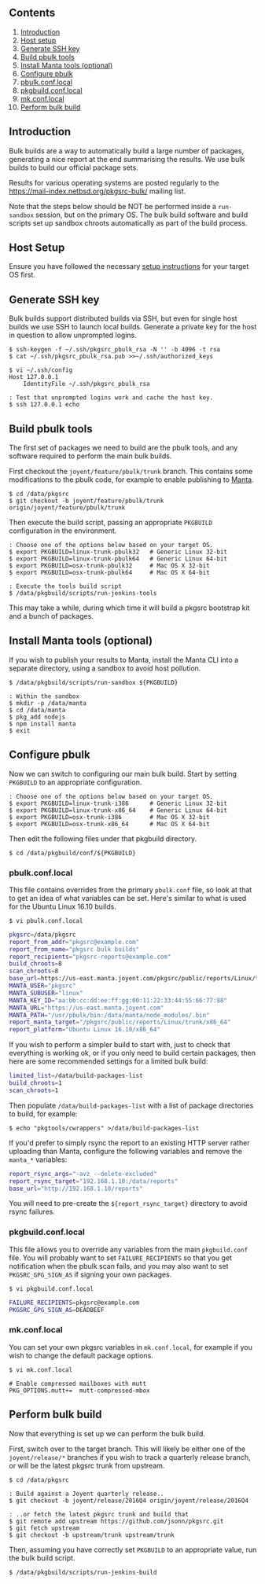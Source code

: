 ## Contents

1. <a href="#introduction">Introduction</a>
1. <a href="#host-setup">Host setup</a>
1. <a href="#generate-ssh-key">Generate SSH key</a>
1. <a href="#build-pbulk-tools">Build pbulk tools</a>
1. <a href="#install-manta-tools">Install Manta tools (optional)</a>
1. <a href="#configure-pbulk">Configure pbulk</a>
  1. <a href="#configure-pbulk-pbulk-conf-local">pbulk.conf.local</a>
  1. <a href="#configure-pbulk-pkgbuild-conf-local">pkgbuild.conf.local</a>
  1. <a href="#configure-pbulk-mk-conf-local">mk.conf.local</a>
1. <a href="#perform-bulk-build">Perform bulk build</a>

<a name="introduction"/>

## Introduction

Bulk builds are a way to automatically build a large number of packages,
generating a nice report at the end summarising the results.  We use bulk
builds to build our official package sets.

Results for various operating systems are posted regularly to the
<https://mail-index.netbsd.org/pkgsrc-bulk/> mailing list.

Note that the steps below should be NOT be performed inside a `run-sandbox`
session, but on the primary OS.  The bulk build software and build scripts set
up sandbox chroots automatically as part of the build process.

<a name="host-setup"/>

## Host Setup

Ensure you have followed the necessary [setup
instructions](/joyent/pkgsrc/wiki/pkgdev:setup) for your target OS first.

<a name="generate-ssh-key"/>

## Generate SSH key

Bulk builds support distributed builds via SSH, but even for single host builds
we use SSH to launch local builds.  Generate a private key for the host in
question to allow unprompted logins.

```console
$ ssh-keygen -f ~/.ssh/pkgsrc_pbulk_rsa -N '' -b 4096 -t rsa
$ cat ~/.ssh/pkgsrc_pbulk_rsa.pub >>~/.ssh/authorized_keys

$ vi ~/.ssh/config
Host 127.0.0.1
	IdentityFile ~/.ssh/pkgsrc_pbulk_rsa

: Test that unprompted logins work and cache the host key.
$ ssh 127.0.0.1 echo
```

<a name="build-pbulk-tools"/>

## Build pbulk tools

The first set of packages we need to build are the pbulk tools, and any
software required to perform the main bulk builds.

First checkout the `joyent/feature/pbulk/trunk` branch.  This contains some
modifications to the pbulk code, for example to enable publishing to
[Manta](https://www.joyent.com/manta).

```console
$ cd /data/pkgsrc
$ git checkout -b joyent/feature/pbulk/trunk origin/joyent/feature/pbulk/trunk
```

Then execute the build script, passing an appropriate `PKGBUILD` configuration
in the environment.

```console
: Choose one of the options below based on your target OS.
$ export PKGBUILD=linux-trunk-pbulk32   # Generic Linux 32-bit
$ export PKGBUILD=linux-trunk-pbulk64   # Generic Linux 64-bit
$ export PKGBUILD=osx-trunk-pbulk32     # Mac OS X 32-bit
$ export PKGBUILD=osx-trunk-pbulk64     # Mac OS X 64-bit

: Execute the tools build script
$ /data/pkgbuild/scripts/run-jenkins-tools
```

This may take a while, during which time it will build a pkgsrc bootstrap kit
and a bunch of packages.

<a name="install-manta-tools"/>

## Install Manta tools (optional)

If you wish to publish your results to Manta, install the Manta CLI into a
separate directory, using a sandbox to avoid host pollution.

```console
$ /data/pkgbuild/scripts/run-sandbox ${PKGBUILD}

: Within the sandbox
$ mkdir -p /data/manta
$ cd /data/manta
$ pkg_add nodejs
$ npm install manta
$ exit
```

<a name="configure-pbulk"/>

## Configure pbulk

Now we can switch to configuring our main bulk build.  Start by setting
`PKGBUILD` to an appropriate configuration.

```console
: Choose one of the options below based on your target OS.
$ export PKGBUILD=linux-trunk-i386      # Generic Linux 32-bit
$ export PKGBUILD=linux-trunk-x86_64    # Generic Linux 64-bit
$ export PKGBUILD=osx-trunk-i386        # Mac OS X 32-bit
$ export PKGBUILD=osx-trunk-x86_64      # Mac OS X 64-bit
```

Then edit the following files under that pkgbuild directory.

```console
$ cd /data/pkgbuild/conf/${PKGBUILD}
```

<a name="configure-pbulk-pbulk-conf-local"/>

### pbulk.conf.local

This file contains overrides from the primary `pbulk.conf` file, so look at
that to get an idea of what variables can be set.  Here's similar to what is
used for the Ubuntu Linux 16.10 builds.

```console
$ vi pbulk.conf.local
```

```bash
pkgsrc=/data/pkgsrc
report_from_addr="pkgsrc@example.com"
report_from_name="pkgsrc bulk builds"
report_recipients="pkgsrc-reports@example.com"
build_chroots=8
scan_chroots=8
base_url=https://us-east.manta.joyent.com/pkgsrc/public/reports/Linux/trunk/x86_64
MANTA_USER="pkgsrc"
MANTA_SUBUSER="linux"
MANTA_KEY_ID="aa:bb:cc:dd:ee:ff:gg:00:11:22:33:44:55:66:77:88"
MANTA_URL="https://us-east.manta.joyent.com"
MANTA_PATH="/usr/pbulk/bin:/data/manta/node_modules/.bin"
report_manta_target="/pkgsrc/public/reports/Linux/trunk/x86_64"
report_platform="Ubuntu Linux 16.10/x86_64"
```

If you wish to perform a simpler build to start with, just to check that
everything is working ok, or if you only need to build certain packages, then
here are some recommended settings for a limited bulk build:

```bash
limited_list=/data/build-packages-list
build_chroots=1
scan_chroots=1
```

Then populate `/data/build-packages-list` with a list of package directories to
build, for example:

```console
$ echo "pkgtools/cwrappers" >/data/build-packages-list
```

If you'd prefer to simply rsync the report to an existing HTTP server rather
uploading than Manta, configure the following variables and remove the
`manta_*` variables:

```bash
report_rsync_args="-avz --delete-excluded"
report_rsync_target="192.168.1.10:/data/reports"
base_url="http://192.168.1.10/reports"
```

You will need to pre-create the `${report_rsync_target}` directory to avoid
rsync failures.

<a name="configure-pbulk-pkgbuild-conf-local"/>

### pkgbuild.conf.local

This file allows you to override any variables from the main `pkgbuild.conf`
file.  You will probably want to set `FAILURE_RECIPIENTS` so that you get
notification when the pbulk scan fails, and you may also want to set
`PKGSRC_GPG_SIGN_AS` if signing your own packages.

```console
$ vi pkgbuild.conf.local
```

```bash
FAILURE_RECIPIENTS=pkgsrc@example.com
PKGSRC_GPG_SIGN_AS=DEADBEEF
```

<a name="configure-pbulk-mk-conf-local"/>

### mk.conf.local

You can set your own pkgsrc variables in `mk.conf.local`, for example if you
wish to change the default package options.

```console
$ vi mk.conf.local
```

```make
# Enable compressed mailboxes with mutt
PKG_OPTIONS.mutt+=	mutt-compressed-mbox
```

<a name="perform-bulk-build"/>

## Perform bulk build

Now that everything is set up we can perform the bulk build.

First, switch over to the target branch.  This will likely be either one of the
`joyent/release/*` branches if you wish to track a quarterly release branch, or
will be the latest pkgsrc trunk from upstream.

```console
$ cd /data/pkgsrc

: Build against a Joyent quarterly release..
$ git checkout -b joyent/release/2016Q4 origin/joyent/release/2016Q4

: ..or fetch the latest pkgsrc trunk and build that
$ git remote add upstream https://github.com/jsonn/pkgsrc.git
$ git fetch upstream
$ git checkout -b upstream/trunk upstream/trunk
```

Then, assuming you have correctly set `PKGBUILD` to an appropriate value, run
the bulk build script.

```console
$ /data/pkgbuild/scripts/run-jenkins-build
```
